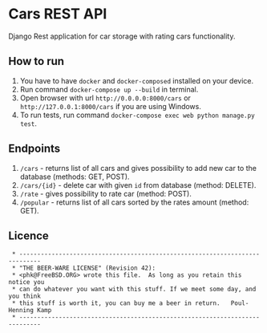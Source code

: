 # Cars REST API

Django Rest application for car storage with rating cars functionality.

## How to run

1. You have to have `docker` and `docker-composed` installed on your device.
2. Run command `docker-compose up --build` in terminal.
3. Open browser with url `http://0.0.0.0:8000/cars` or `http://127.0.0.1:8000/cars` if you are using Windows.
4. To run tests, run command `docker-compose exec web python manage.py test`.

## Endpoints

1. `/cars` - returns list of all cars and gives possibility to add new car to the database (methods: GET, POST).
2. `/cars/{id}` - delete car with given `id` from database (method: DELETE).
3. `/rate` - gives possibility to rate car (method: POST).
4. `/popular` - returns list of all cars sorted by the rates amount (method: GET).

## Licence

```text
 * ----------------------------------------------------------------------------
 * "THE BEER-WARE LICENSE" (Revision 42):
 * <phk@FreeBSD.ORG> wrote this file.  As long as you retain this notice you
 * can do whatever you want with this stuff. If we meet some day, and you think
 * this stuff is worth it, you can buy me a beer in return.   Poul-Henning Kamp
 * ----------------------------------------------------------------------------
```